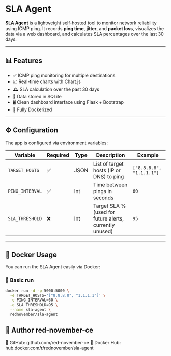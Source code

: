 # SLA Agent

**SLA Agent** is a lightweight self-hosted tool to monitor network reliability using ICMP ping. It records **ping time**, **jitter**, and **packet loss**, visualizes the data via a web dashboard, and calculates SLA percentages over the last 30 days.

---

## 📊 Features

- ✅ ICMP ping monitoring for multiple destinations
- 📈 Real-time charts with Chart.js
- 🕰️ SLA calculation over the past 30 days
- 💾 Data stored in SQLite
- 🖥️ Clean dashboard interface using Flask + Bootstrap
- 🐳 Fully Dockerized

---

## ⚙️ Configuration

The app is configured via environment variables:

| Variable         | Required | Type   | Description                                                | Example                            |
|------------------|----------|--------|------------------------------------------------------------|------------------------------------|
| `TARGET_HOSTS`   | ✅       | JSON   | List of target hosts (IP or DNS) to ping                   | `["8.8.8.8", "1.1.1.1"]`           |
| `PING_INTERVAL`  | ✅       | Int    | Time between pings in seconds                              | `60`                               |
| `SLA_THRESHOLD`  | ❌       | Int    | Target SLA % (used for future alerts, currently unused)    | `95`                               |

---

## 🐳 Docker Usage

You can run the SLA Agent easily via Docker:

### 🧪 Basic run

```bash
docker run -d -p 5000:5000 \
  -e TARGET_HOSTS='["8.8.8.8", "1.1.1.1"]' \
  -e PING_INTERVAL=60 \
  -e SLA_THRESHOLD=95 \
  --name sla-agent \
  rednovember/sla-agent
```

## 👤 Author red-november-ce
🔗 GitHub: github.com/red-november-ce
🐳 Docker Hub: hub.docker.com/r/rednovember/sla-agent
